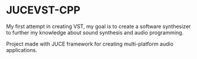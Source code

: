 # JUCEVST-CPP
My first attempt in creating VST, my goal is to create a software synthesizer to further my knowledge about sound synthesis and 
audio programming.

Project made with JUCE framework for creating multi-platform audio applications.
